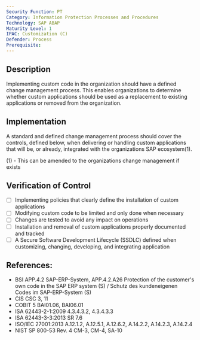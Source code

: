 ```yaml
---
Security Function: PT
Category: Information Protection Processes and Procedures
Technology: SAP ABAP
Maturity Level: 1
IPAC: Customization (C)
Defender: Process
Prerequisite:
---
```


## Description

Implementing custom code in the organization should have a defined change management process. This enables organizations to determine whether custom applications should be used as a replacement to existing applications or removed from the organization.

## Implementation

A standard and defined change management process should cover the controls, defined below, when delivering or handling custom applications that will be, or already, integrated with the organizations SAP ecosystem(1).

(1) - This can be amended to the organizations change management if exists

## Verification of Control

- [ ] Implementing policies that clearly define the installation of custom applications
- [ ] Modifying custom code to be limited and only done when necessary
- [ ] Changes are tested to avoid any impact on operations
- [ ] Installation and removal of custom applications properly documented and tracked
- [ ] A Secure Software Development Lifecycle (SSDLC) defined when customizing, changing, developing, and integrating application

## References:
- BSI APP.4.2 SAP-ERP-System, APP.4.2.A26 Protection of the customer's own code in the SAP ERP system (S) / Schutz des kundeneigenen Codes im SAP-ERP-System (S)
- CIS CSC 3, 11
- COBIT 5 BAI01.06, BAI06.01
- ISA 62443-2-1:2009 4.3.4.3.2, 4.3.4.3.3
- ISA 62443-3-3:2013 SR 7.6
- ISO/IEC 27001:2013 A.12.1.2, A.12.5.1, A.12.6.2, A.14.2.2, A.14.2.3, A.14.2.4
- NIST SP 800-53 Rev. 4 CM-3, CM-4, SA-10
